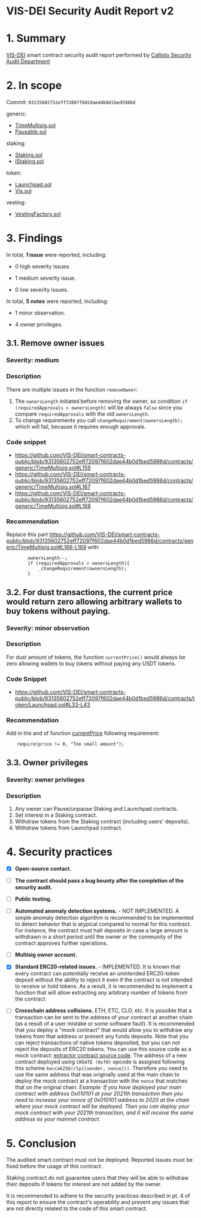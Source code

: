 # VIS-DEI Security Audit Report v2

# 1. Summary

[VIS-DEI](https://github.com/VIS-DEI/smart-contracts-public/tree/main/contracts) smart contract security audit report performed by [Callisto Security Audit Department](https://github.com/CallistoSecurity/Smart-contract-auditing)

# 2. In scope

Commit: `93135602752eff72097f602dae44b0d1bed5986d`

generic:
- [TimeMultisig.sol](https://github.com/VIS-DEI/smart-contracts-public/blob/93135602752eff72097f602dae44b0d1bed5986d/contracts/generic/TimeMultisig.sol)
- [Pausable.sol](https://github.com/VIS-DEI/smart-contracts-public/blob/93135602752eff72097f602dae44b0d1bed5986d/contracts/generic/Pausable.sol)

staking:
- [Staking.sol](https://github.com/VIS-DEI/smart-contracts-public/blob/93135602752eff72097f602dae44b0d1bed5986d/contracts/staking/Staking.sol)
- [IStaking.sol](https://github.com/VIS-DEI/smart-contracts-public/blob/93135602752eff72097f602dae44b0d1bed5986d/contracts/staking/IStaking.sol)

token:
- [Launchpad.sol](https://github.com/VIS-DEI/smart-contracts-public/blob/93135602752eff72097f602dae44b0d1bed5986d/contracts/token/Launchpad.sol)
- [Vis.sol](https://github.com/VIS-DEI/smart-contracts-public/blob/93135602752eff72097f602dae44b0d1bed5986d/contracts/token/Vis.sol)

vesting:
- [VestingFactory.sol](https://github.com/VIS-DEI/smart-contracts-public/blob/93135602752eff72097f602dae44b0d1bed5986d/contracts/vesting/VestingFactory.sol)


# 3. Findings

In total, **1 issue** were reported, including:

- 0 high severity issues.

- 1 medium severity issue.

- 0 low severity issues.

In total, **5 notes** were reported, including:

- 1 minor observation.

- 4 owner privileges.


## 3.1. Remove owner issues

### Severity: medium

### Description

There are multiple issues in the function `removeOwner`:
1. The `ownersLength` initiated before removing the owner, so condition `if (requiredApprovals > ownersLength)` will be always `false` since you compare `requiredApprovals` with the old `ownersLength`. 
2. To change requirements you call `changeRequirement(ownersLength);` which will fail, because it requires enough approvals.

### Code snippet

- https://github.com/VIS-DEI/smart-contracts-public/blob/93135602752eff72097f602dae44b0d1bed5986d/contracts/generic/TimeMultisig.sol#L159
- https://github.com/VIS-DEI/smart-contracts-public/blob/93135602752eff72097f602dae44b0d1bed5986d/contracts/generic/TimeMultisig.sol#L167
- https://github.com/VIS-DEI/smart-contracts-public/blob/93135602752eff72097f602dae44b0d1bed5986d/contracts/generic/TimeMultisig.sol#L168

### Recommendation

Replace this part https://github.com/VIS-DEI/smart-contracts-public/blob/93135602752eff72097f602dae44b0d1bed5986d/contracts/generic/TimeMultisig.sol#L166-L169 with:
```Solidity
        ownersLength--;
        if (requiredApprovals > ownersLength){
            _changeRequirement(ownersLength);
        }
```

## 3.2. For dust transactions, the current price would return zero allowing arbitrary wallets to buy tokens without paying.

### Severity: minor observation

### Description

For dust amount of tokens, the function `currentPrice()` would always be zero allowing wallets to buy tokens without paying any USDT tokens. 

### Code Snippet
- https://github.com/VIS-DEI/smart-contracts-public/blob/93135602752eff72097f602dae44b0d1bed5986d/contracts/token/Launchpad.sol#L33-L43

### Recommendation

Add in the and of function [currentPrice](https://github.com/VIS-DEI/smart-contracts-public/blob/93135602752eff72097f602dae44b0d1bed5986d/contracts/token/Launchpad.sol#L43) following requirement:
```Solidity
    require(price != 0, "Too small amount");
```

## 3.3. Owner privileges

### Severity: owner privileges

### Description

1. Any owner can Pause/unpause Staking and Launchpad contracts.
2. Set interest in a Staking contract.
3. Withdraw tokens from the Staking contract (including users' deposits).
4. Withdraw tokens from Launchpad contract.

# 4. Security practices

- [x] **Open-source contact**.
- [ ] **The contract should pass a bug bounty after the completion of the security audit.**
- [ ] **Public testing.**
- [ ] **Automated anomaly detection systems.** - NOT IMPLEMENTED. A simple anomaly detection algorithm is recommended to be implemented to detect behavior that is atypical compared to normal for this contract. For instance, the contract must halt deposits in case a large amount is withdrawn in a short period until the owner or the community of the contract approves further operations.
- [ ] **Multisig owner account.**
- [x] **Standard ERC20-related issues.** - IMPLEMENTED. It is known that every contract can potentially receive an unintended ERC20-token deposit without the ability to reject it even if the contract is not intended to receive or hold tokens. As a result, it is recommended to implement a function that will allow extracting any arbitrary number of tokens from the contract.
- [ ] **Crosschain address collisions.** ETH, ETC, CLO, etc. It is possible that a transaction can be sent to the address of your contract at another chain (as a result of a user mistake or some software fault). It is recommended that you deploy a "mock contract" that would allow you to withdraw any tokens from that address or prevent any funds deposits. Note that you can reject transactions of native tokens deposited, but you can not reject the deposits of ERC20 tokens. You can use this source code as a mock contract: [extractor contract source code](https://github.com/EthereumCommonwealth/GNT-emergency-extractor-contract/blob/master/extractor.sol). The address of a new contract deployed using `CREATE (0xf0)` opcode is assigned following this scheme `keccak256(rlp([sender, nonce]))`. Therefore you need to use the same address that was originally used at the main chain to deploy the mock contract at a transaction with the `nonce` that matches that on the original chain. _Example: If you have deployed your main contract with address 0x010101 at your 2021th transaction then you need to increase your nonce of 0x010101 address to 2020 at the chain where your mock contract will be deployed. Then you can deploy your mock contract with your 2021th transaction, and it will receive the same address as your mainnet contract._


# 5. Conclusion

The audited smart contract must not be deployed. Reported issues must be fixed before the usage of this contract.

Staking contract do not guarantee users that they will be able to withdraw their deposits if tokens for interest are not added by the owner.

It is recommended to adhere to the security practices described in pt. 4 of this report to ensure the contract's operability and prevent any issues that are not directly related to the code of this smart contract.
